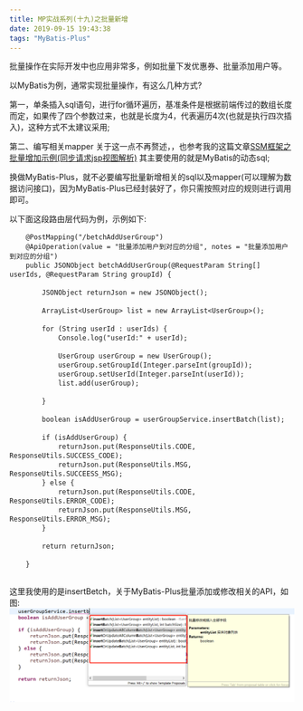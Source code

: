```yaml
---
title: MP实战系列(十九)之批量新增
date: 2019-09-15 19:43:38
tags: "MyBatis-Plus"
---
```



批量操作在实际开发中也应用非常多，例如批量下发优惠券、批量添加用户等。

以MyBatis为例，通常实现批量操作，有这么几种方式?

第一，单条插入sql语句，进行for循环遍历，基准条件是根据前端传过的数组长度而定，如果传了四个参数过来，也就是长度为4，代表遍历4次(也就是执行四次插入)，这种方式不太建议采用;

第二、编写相关mapper
关于这一点不再赘述，，也参考我的这篇文章[SSM框架之批量增加示例(同步请求jsp视图解析)](https://www.cnblogs.com/youcong/p/9356776.html)
其主要使用的就是MyBatis的动态sql;


换做MyBatis-Plus，就不必要编写批量新增相关的sql以及mapper(可以理解为数据访问接口)，因为MyBatis-Plus已经封装好了，你只需按照对应的规则进行调用即可。

以下面这段路由层代码为例，示例如下:
<!--more-->
```
    @PostMapping("/betchAddUserGroup")
	@ApiOperation(value = "批量添加用户到对应的分组", notes = "批量添加用户到对应的分组")
	public JSONObject betchAddUserGroup(@RequestParam String[] userIds, @RequestParam String groupId) {

		JSONObject returnJson = new JSONObject();
		
        ArrayList<UserGroup> list = new ArrayList<UserGroup>();
		
        for (String userId : userIds) {
			Console.log("userId:" + userId);

			UserGroup userGroup = new UserGroup();
			userGroup.setGroupId(Integer.parseInt(groupId));
			userGroup.setUserId(Integer.parseInt(userId));
			list.add(userGroup);

		}

		boolean isAddUserGroup = userGroupService.insertBatch(list);

		if (isAddUserGroup) {
			returnJson.put(ResponseUtils.CODE, ResponseUtils.SUCCESS_CODE);
			returnJson.put(ResponseUtils.MSG, ResponseUtils.SUCCEESS_MSG);
		} else {
			returnJson.put(ResponseUtils.CODE, ResponseUtils.ERROR_CODE);
			returnJson.put(ResponseUtils.MSG, ResponseUtils.ERROR_MSG);
		}

		return returnJson;

	}


```


这里我使用的是insertBetch，关于MyBatis-Plus批量添加或修改相关的API，如图:
![图一](MP实战系列-十九-之批量新增/01.png)
